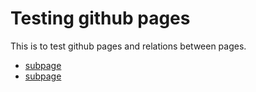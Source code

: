 # Testing github pages

This is to test github pages and relations between pages. 

* [subpage](./subpage)
* [subpage](./subpage/subpage)
